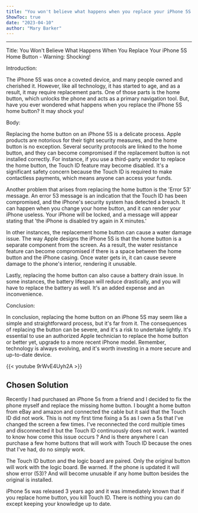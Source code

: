 ```yaml
---
title: "You won't believe what happens when you replace your iPhone 5S home button - Warning: Shocking!"
ShowToc: true 
date: "2023-04-10"
author: "Mary Barker"
---
```

*****
Title: You Won't Believe What Happens When You Replace Your iPhone 5S Home Button - Warning: Shocking!

Introduction:

The iPhone 5S was once a coveted device, and many people owned and cherished it. However, like all technology, it has started to age, and as a result, it may require replacement parts. One of those parts is the home button, which unlocks the phone and acts as a primary navigation tool. But, have you ever wondered what happens when you replace the iPhone 5S home button? It may shock you!

Body:

Replacing the home button on an iPhone 5S is a delicate process. Apple products are notorious for their tight security measures, and the home button is no exception. Several security protocols are linked to the home button, and they can become compromised if the replacement button is not installed correctly. For instance, if you use a third-party vendor to replace the home button, the Touch ID feature may become disabled. It's a significant safety concern because the Touch ID is required to make contactless payments, which means anyone can access your funds.

Another problem that arises from replacing the home button is the 'Error 53' message. An error 53 message is an indication that the Touch ID has been compromised, and the iPhone's security system has detected a breach. It can happen when you change your home button, and it can render your iPhone useless. Your iPhone will be locked, and a message will appear stating that 'the iPhone is disabled try again in X minutes.'

In other instances, the replacement home button can cause a water damage issue. The way Apple designs the iPhone 5S is that the home button is a separate component from the screen. As a result, the water resistance feature can become compromised if there is a space between the home button and the iPhone casing. Once water gets in, it can cause severe damage to the phone's interior, rendering it unusable.

Lastly, replacing the home button can also cause a battery drain issue. In some instances, the battery lifespan will reduce drastically, and you will have to replace the battery as well. It's an added expense and an inconvenience.

Conclusion:

In conclusion, replacing the home button on an iPhone 5S may seem like a simple and straightforward process, but it's far from it. The consequences of replacing the button can be severe, and it's a risk to undertake lightly. It's essential to use an authorized Apple technician to replace the home button or better yet, upgrade to a more recent iPhone model. Remember, technology is always evolving, and it's worth investing in a more secure and up-to-date device.

{{< youtube 9rWvE4Uyh2A >}} 



## Chosen Solution
 Recently I had purchased an iPhone 5s from a friend and I decided to fix the phone myself and replace the missing home button. I bought a home button from eBay and amazon and connected the cable but it said that the Touch ID did not work.
This is not my first time fixing a 5s as I own a 5s that I've changed the screen a few times. I've reconnected the cord multiple times and disconnected it but the Touch ID continuously does not work.
I wanted to know how come this issue occurs ? And is there anywhere I can purchase a few home buttons that will work with Touch ID because the ones that I've had, do no simply work.

 The Touch ID button and the logic board are paired. Only the original button will work with the logic board.
Be warned. If the phone is updated it will show error (53)? And will become unusable if any home button besides the original is installed.

 iPhone 5s was released 3 years ago and it was immediately known that if you replace home button, you kill Touch ID.
There is nothing you can do except keeping your knowledge up to date.





